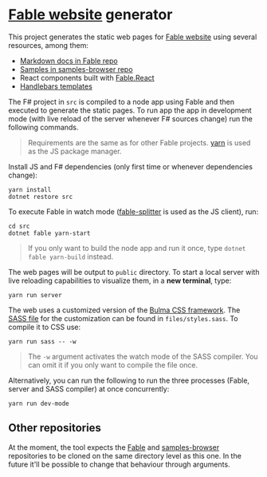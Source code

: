 # [Fable website](http://fable.io) generator

This project generates the static web pages for [Fable website](http://fable.io) using several resources, among them:

- [Markdown docs in Fable repo](https://github.com/fable-compiler/Fable/tree/master/docs)
- [Samples in samples-browser repo](https://github.com/fable-compiler/samples-browser)
- React components built with [Fable.React](https://github.com/fable-compiler/fable-react)
- [Handlebars templates](http://handlebarsjs.com/)

The F# project in `src` is compiled to a node app using Fable and then executed to generate the static pages. To run app the app in development mode (with live reload of the server whenever F# sources change) run the following commands.

> Requirements are the same as for other Fable projects. [yarn](https://yarnpkg.com/) is used as the JS package manager.

Install JS and F# dependencies (only first time or whenever dependencies change):

```shell
yarn install
dotnet restore src
```

To execute Fable in watch mode ([fable-splitter](https://www.npmjs.com/package/fable-splitter) is used as the JS client), run:

```shell
cd src
dotnet fable yarn-start
```

> If you only want to build the node app and run it once, type `dotnet fable yarn-build` instead.

The web pages will be output to `public` directory. To start a local server with live reloading capabilities to visualize them, in a **new terminal**, type:

```shell
yarn run server
```

The web uses a customized version of the [Bulma CSS framework](http://bulma.io/documentation/overview/customize/). The [SASS file](http://sass-lang.com/) for the customization can be found in `files/styles.sass`. To compile it to CSS use:

```shell
yarn run sass -- -w
```

> The `-w` argument activates the watch mode of the SASS compiler. You can omit it if you only want to compile the file once.

Alternatively, you can run the following to run the three processes (Fable, server and SASS compiler) at once concurrently:

```shell
yarn run dev-mode
```

## Other repositories

At the moment, the tool expects the [Fable](https://github.com/fable-compiler/Fable) and [samples-browser](https://github.com/fable-compiler/samples-browser) repositories to be cloned on the same directory level as this one. In the future it'll be possible to change that behaviour through arguments.